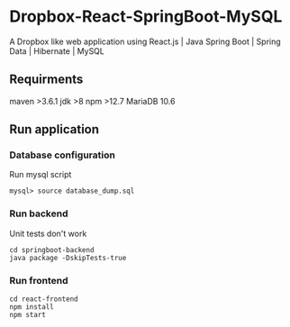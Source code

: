 # Dropbox-React-SpringBoot-MySQL

A Dropbox like web application using React.js | Java Spring Boot | Spring Data | Hibernate | MySQL


## Requirments

maven >3.6.1
jdk >8
npm >12.7
MariaDB 10.6

## Run application

### Database configuration
Run mysql script
```
mysql> source database_dump.sql
```

### Run backend
Unit tests don't work
```
cd springboot-backend
java package -DskipTests-true
```

### Run frontend
```
cd react-frontend
npm install
npm start
```